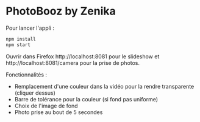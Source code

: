 # PhotoBooz by Zenika


Pour lancer l'appli :

```sh
npm install
npm start
```

Ouvrir dans Firefox http://localhost:8081 pour le slideshow et http://localhost:8081/camera pour la prise de photos.


Fonctionnalités :
* Remplacement d'une couleur dans la vidéo pour la rendre transparente (cliquer dessus)
* Barre de tolérance pour la couleur (si fond pas uniforme)
* Choix de l'image de fond
* Photo prise au bout de 5 secondes
